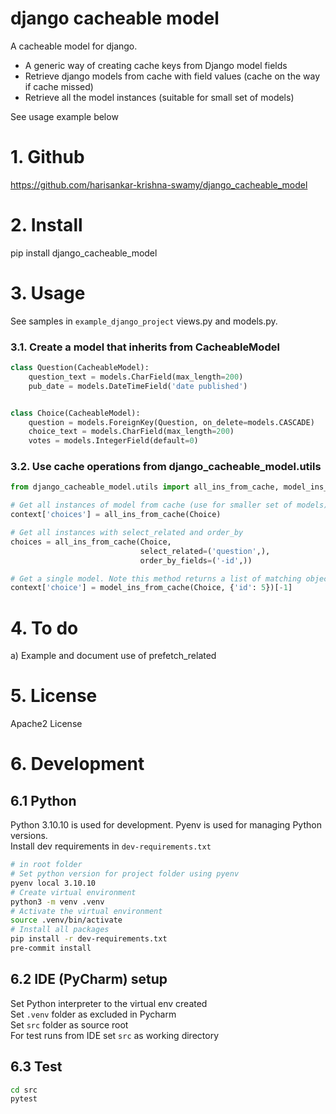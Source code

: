 # django cacheable model
A cacheable model for django.

* A generic way of creating cache keys from Django model fields
* Retrieve django models from cache with field values (cache on the way if cache missed)
* Retrieve all the model instances (suitable for small set of models)

See usage example below

# 1. Github
https://github.com/harisankar-krishna-swamy/django_cacheable_model

# 2. Install
pip install django_cacheable_model

# 3. Usage

See samples in  `example_django_project` views.py and models.py.

### 3.1. Create a model that inherits from CacheableModel
```python
class Question(CacheableModel):
    question_text = models.CharField(max_length=200)
    pub_date = models.DateTimeField('date published')


class Choice(CacheableModel):
    question = models.ForeignKey(Question, on_delete=models.CASCADE)
    choice_text = models.CharField(max_length=200)
    votes = models.IntegerField(default=0)
```

### 3.2. Use cache operations from django_cacheable_model.utils

```python
from django_cacheable_model.utils import all_ins_from_cache, model_ins_from_cache

# Get all instances of model from cache (use for smaller set of models)
context['choices'] = all_ins_from_cache(Choice)

# Get all instances with select_related and order_by
choices = all_ins_from_cache(Choice,
                             select_related=('question',),
                             order_by_fields=('-id',))

# Get a single model. Note this method returns a list of matching objects
context['choice'] = model_ins_from_cache(Choice, {'id': 5})[-1]
```

# 4. To do
a) Example and document use of prefetch_related

# 5. License
Apache2 License

# 6. Development

## 6.1 Python

Python 3.10.10 is used for development. Pyenv is used for managing Python versions.  
Install dev requirements in `dev-requirements.txt`
```bash
# in root folder
# Set python version for project folder using pyenv
pyenv local 3.10.10
# Create virtual environment 
python3 -m venv .venv
# Activate the virtual environment
source .venv/bin/activate
# Install all packages
pip install -r dev-requirements.txt
pre-commit install
```
## 6.2 IDE (PyCharm) setup
Set Python interpreter to the virtual env created  
Set `.venv` folder as excluded in Pycharm  
Set `src` folder as source root  
For test runs from IDE set `src` as working directory
## 6.3 Test
```bash
cd src
pytest
```

